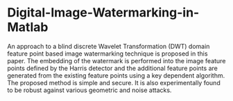Digital-Image-Watermarking-in-Matlab
====================================

An approach to a blind discrete Wavelet Transformation (DWT) domain feature point based image watermarking technique is proposed in this paper. The embedding of the watermark is performed into the image feature points defined by the Harris detector and the additional feature points are generated from the existing feature points using a key dependent algorithm. The proposed method is simple and secure. It is also experimentally found to be robust against various geometric and noise attacks.
